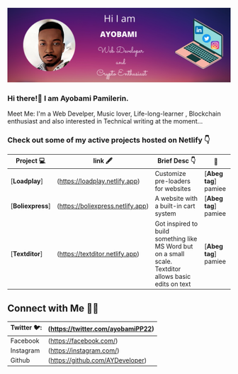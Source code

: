 ![TwitterHeader](https://raw.githubusercontent.com/AyDeveloper/AyDeveloper/main/twitter%20header%20(1).png)

### Hi there!👋 I am Ayobami Pamilerin. 

Meet Me: I'm a Web Develper, Music lover, Life-long-learner , Blockchain enthusiast and also interested in Technical writing at the moment...


### Check out some of my active projects hosted on Netlify 👇

|      Project 💻   |     link  🖋️   | Brief Desc 👇  |  💸  |
|-------------|-------------------|---|---|
| [**Loadplay**] | (https://loadplay.netlify.app) | Customize pre-loaders for websites | [**Abeg tag**] pamiee |
| [**Boliexpress**] | (https://boliexpress.netlify.app) | A website with a built-in cart system | [**Abeg tag**] pamiee |
| [**Textditor**] | (https://textditor.netlify.app) | Got inspired to build something like MS Word but on a small scale. Textditor allows basic edits on text | [**Abeg tag**] pamiee |

## Connect with Me 🤝🏻
|      Twitter 🐦:   |   (https://twitter.com/ayobamiPP22)   |
|-------------|-------------------|
| Facebook |  (https://facebook.com/) |
|Instagram|  (https://instagram.com/) |
|Github|  (https://github.com/AYDeveloper) |


<!--
**AyDeveloper/AyDeveloper** is a ✨ _special_ ✨ repository because its `README.md` (this file) appears on your GitHub profile.

Here are some ideas to get you started:

- 🔭 I’m currently working on ...
- 🌱 I’m currently learning ...
- 👯 I’m looking to collaborate on ...
- 🤔 I’m looking for help with ...
- 💬 Ask me about ...
- 📫 How to reach me: ...
- 😄 Pronouns: ...
- ⚡ Fun fact: ...
-->
